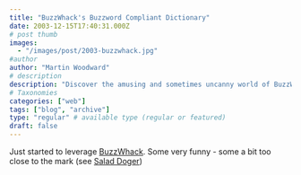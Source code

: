 ```yaml
---
title: "BuzzWhack's Buzzword Compliant Dictionary"
date: 2003-12-15T17:40:31.000Z
# post thumb
images:
  - "/images/post/2003-buzzwhack.jpg"
#author
author: "Martin Woodward"
# description
description: "Discover the amusing and sometimes uncanny world of BuzzWhack, where satire meets clever wordplay, including hits like Salad Doger."
# Taxonomies
categories: ["web"]
tags: ["blog", "archive"]
type: "regular" # available type (regular or featured)
draft: false
---
```


Just started to leverage [BuzzWhack](http://www.buzzwhack.com/). Some very funny - some a bit too close to the mark (see [Salad Doger](http://www.buzzwhack.com/buzzcomp/indsu.htm))
